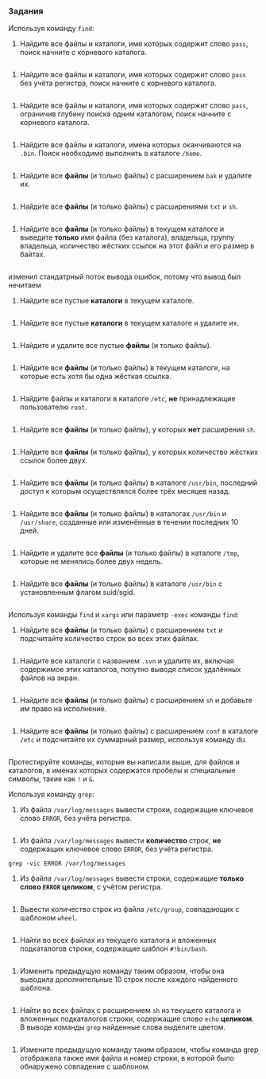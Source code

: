
### Задания

Используя команду `find`:

1. Найдите все файлы и каталоги, имя которых содержит слово `pass`, поиск начните с корневого каталога.
```find / -name "*pass*"
```
1. Найдите все файлы и каталоги, имя которых содержит слово `pass` без учёта регистра, поиск начните с корневого каталога.
```find / -iname "*pass*"
```
1. Найдите все файлы и каталоги, имя которых содержит слово `pass`, ограничив глубину поиска одним каталогом, поиск начните с корневого каталога.
```find / -maxdepth 1 -name "*pass*"
```
1. Найдите все файлы и каталоги, имена которых оканчиваются на `.bin`. Поиск необходимо выполнить в каталоге `/home`.
```find /home -name "*.bin"
```
1. Найдите все **файлы** (и только файлы) с расширением `bak` и удалите их.
```find / -type f -name "*.bak" -exec rm -f {} \;
```
1. Найдите все **файлы** (и только файлы) с расширениями `txt` и `sh`.
```find / -type f -name "*.txt" -o -name "*.sh"
```
1. Найдите все **файлы** (и только файлы) в текущем каталоге и выведите **только** имя файла (без каталога), владельца, группу владельца, количество жёстких ссылок на этот файл и его размер в байтах.
```find -type f -exec basename {} \; 2>/dev/null | xargs ls -l 2>/dev/null | tr -s ' ' '\t' | cut -f9,3,4,2,5
```
изменил стандатрный поток вывода ошибок, потому что вывод был нечитаем

1. Найдите все пустые **каталоги** в текущем каталоге.
```find -type d -empty
```
1. Найдите все пустые **каталоги** в текущем каталоге и удалите их.
```find -type d -empty -exec rm -fr {} \;
```
1. Найдите и удалите все пустые **файлы** (и только файлы).
```find -type f -empty -exec rm -f {} \;
```
1. Найдите все **файлы** (и только файлы) в текущем каталоге, на которые есть хотя бы одна жёсткая ссылка.
```find -type f -links +0
```
1. Найдите файлы и каталоги в каталоге `/etc`, **не** принадлежащие пользователю `root`.
```find /etc -not -user root
```
1. Найдите все **файлы** (и только файлы), у которых **нет** расширения `sh`.
```find / -type f -not -name "*.sh"
```
1. Найдите все **файлы** (и только файлы), у которых количество жёстких ссылок более двух.
```find / -type f -links +2
```
1. Найдите все **файлы** (и только файлы) в каталоге `/usr/bin`, последний доступ к которым осуществлялся более трёх месяцев назад.
```find /usr/bin -type f  -atime +90
```
1. Найдите все **файлы** (и только файлы) в каталогах `/usr/bin` и `/usr/share`, созданные или изменённые в течении последних 10 дней.
```find /usr/bin /usr/share -type f -mtime -11
```
1. Найдите и удалите все **файлы** (и только файлы) в каталоге `/tmp`, которые не менялись более двух недель.
```find /tmp -type f -not -mtime +14
```
1. Найдите все **файлы** (и только файлы) в каталоге `/usr/bin` с установленным флагом suid/sgid.
```find / -type f -perm -04000 -o -perm -02000
```
Используя команды `find` и `xargs` или параметр `-exec` команды `find`:

1. Найдите все **файлы** (и только файлы) с расширением `txt` и подсчитайте количество строк во всех этих файлах.
```find / -type f -name "*.txt" | xargs wc -l
```
1. Найдите все каталоги с названием `.svn` и удалите их, включая содержимое этих каталогов, попутно выводя список удалённых файлов на экран.
```find / -type d -name ".svn" | xargs rm -vfr
```
1. Найдите все **файлы** (и только файлы) с расширением `sh` и добавьте им право на исполнение.
```find / -type f -name "*.sh" | xargs chmod +x
```
1. Найдите все **файлы** (и только файлы) с расширением `conf` в каталоге `/etc` и подсчитайте их суммарный размер, используя команду du.
```find /etc -type f -name "*.conf" | xargs du -c
```
Протестируйте команды, которые вы написали выше, для файлов и каталогов, в именах которых содержатся пробелы и специальные символы, такие как `!` и `&`.

Используя команду `grep`:

1. Из файла `/var/log/messages` вывести строки, содержащие ключевое слово `ERROR`, без учёта регистра.
```grep -i ERROR /var/log/messages
```
1. Из файла `/var/log/messages` вывести **количество** строк, **не** содержащих ключевое слово `ERROR`, без учёта регистра.
```grep -vi ERROR /var/log/messages | wc -l
grep -vic ERROR /var/log/messages
```
1. Из файла `/var/log/messages` вывести строки, содержащие **только слово `ERROR` целиком**, с учётом регистра.
```grep -w "ERROR" /var/log/messages 
```
1. Вывести количество строк из файла `/etc/group`, совпадающих с шаблоном `wheel`.
```grep -wc "wheel" /etc/group 
```
1. Найти во всех файлах из текущего каталога и вложенных подкаталогов строки, содержащие шаблон `#!bin/bash`.
```grep -r '#!bin/bash' *
```
1. Изменить предыдущую команду таким образом, чтобы она выводила дополнительные 10 строк после каждого найденного шаблона.
```grep -R -A 10 '#!bin/bash' *
```
1. Найти во всех файлах с расширением `sh` из текущего каталога и вложенных подкаталогов строки, содержащие слово `echo` **целиком**. В выводе команды `grep` найденные слова выделите цветом.
```grep --color -rw 'echo' *.sh
```
1. Измените предыдущую команду таким образом, чтобы команда grep отображала также имя файла и номер строки, в которой было обнаружено совпадение с шаблоном.
```grep --color -rwnH 'echo' *.sh
```

